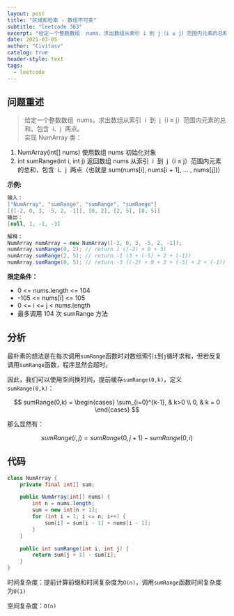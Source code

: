 ```yaml
---
layout: post
title: "区域和检索 - 数组不可变"
subtitle: "leetcode 303"
excerpt: "给定一个整数数组  nums，求出数组从索引 i 到 j（i ≤ j）范围内元素的总和，包含 i、j 两点"
date: 2021-03-05
author: "Civitasv"
catalog: true
header-style: text
tags:
  - leetcode
---
```


## 问题重述

> 给定一个整数数组  nums，求出数组从索引  i  到  j（i ≤ j）范围内元素的总和，包含  i、j  两点。  
> 实现 NumArray 类：

1. NumArray(int[] nums) 使用数组 nums 初始化对象
2. int sumRange(int i, int j) 返回数组 nums 从索引  i  到  j（i ≤ j）范围内元素的总和，包含  i、j  两点（也就是 sum(nums[i], nums[i + 1], ... , nums[j])）

**示例:**

```java
输入：
["NumArray", "sumRange", "sumRange", "sumRange"]
[[[-2, 0, 3, -5, 2, -1]], [0, 2], [2, 5], [0, 5]]
输出：
[null, 1, -1, -3]

解释：
NumArray numArray = new NumArray([-2, 0, 3, -5, 2, -1]);
numArray.sumRange(0, 2); // return 1 ((-2) + 0 + 3)
numArray.sumRange(2, 5); // return -1 (3 + (-5) + 2 + (-1))
numArray.sumRange(0, 5); // return -3 ((-2) + 0 + 3 + (-5) + 2 + (-1))
```

**限定条件：**

- 0 <= nums.length <= 104
- -105 <= nums[i] <= 105
- 0 <= i <= j < nums.length
- 最多调用 104 次 sumRange 方法

## 分析

最朴素的想法是在每次调用`sumRange`函数时对数组索引`i`到`j`循环求和，但若反复调用`sumRange`函数，程序显然会超时。

因此，我们可以使用空间换时间，提前缓存`sumRange(0,k)`，定义`sumRange(0,k)`：

$$
sumRange(0,k) = \begin{cases}
  \sum_{i=0}^{k-1}, & k>0 \\
  0, & k = 0
\end{cases}
$$

那么显然有：

$$
sumRange(i,j) = sumRange(0,j+1) - sumRange(0,i)
$$

## 代码

```java
class NumArray {
    private final int[] sum;

    public NumArray(int[] nums) {
        int n = nums.length;
        sum = new int[n + 1];
        for (int i = 1; i <= n; i++) {
            sum[i] = sum[i - 1] + nums[i - 1];
        }
    }

    public int sumRange(int i, int j) {
        return sum[j + 1] - sum[i];
    }
}
```

时间复杂度：提前计算前缀和时间复杂度为`O(n)`，调用`sumRange`函数时间复杂度为`O(1)`

空间复杂度：`O(n)`
